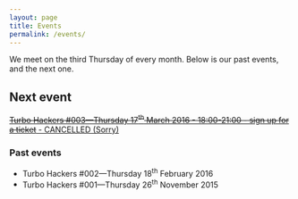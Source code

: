 ```yaml
---
layout: page
title: Events
permalink: /events/
---
```


We meet on the third Thursday of every month. Below is our past events, and the next one.

<div class="well">
	<h2>Next event</h2>
	<a href="https://www.eventbrite.co.uk/e/turbo-hackers-003-tickets-21790612308"><del>Turbo Hackers #003&mdash;Thursday 17<sup>th</sup> March 2016 - 18:00-21:00 - sign up for a ticket</del> - CANCELLED (Sorry)</a>
</div>

<h3>Past events</h3>

<ul>
	<li>Turbo Hackers #002&mdash;Thursday 18<sup>th</sup> February 2016</li>
	<li>Turbo Hackers #001&mdash;Thursday 26<sup>th</sup> November 2015</li>
</ul>
